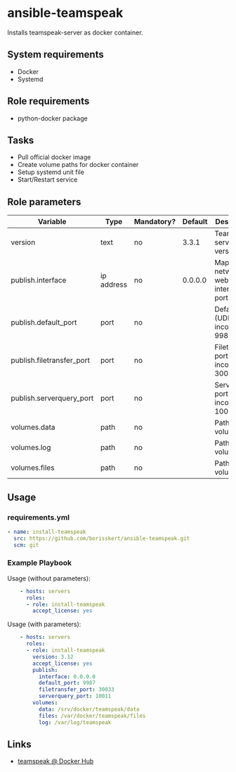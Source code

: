# ansible-teamspeak

Installs teamspeak-server as docker container.

## System requirements

* Docker
* Systemd

## Role requirements

* python-docker package

## Tasks

* Pull official docker image
* Create volume paths for docker container
* Setup systemd unit file
* Start/Restart service

## Role parameters

| Variable      | Type | Mandatory? | Default | Description           |
|---------------|------|------------|---------|-----------------------|
| version       | text | no         | 3.3.1   | Teamspeak server version |
| publish.interface | ip address | no | 0.0.0.0 | Mapped network for web-interface ports |
| publish.default_port | port    | no | <empty> | Default port (UDP incomming): 9987     |
| publish.filetransfer_port | port | no | <empty> | Filetransfer port (TCP incomming): 30033 |
| publish.serverquery_port  | port | no | <empty> | Serverquery port (TCP incomming): 10011  |
| volumes.data              | path | no | <empty> | Path to data volume                      |
| volumes.log               | path | no | <empty> | Path to log volume                       |
| volumes.files             | path | no | <empty> | Path to files volume                     |

## Usage

### requirements.yml

```yaml
- name: install-teamspeak
  src: https://github.com/borisskert/ansible-teamspeak.git
  scm: git
```

### Example Playbook

Usage (without parameters):

```yaml
    - hosts: servers
      roles:
      - role: install-teamspeak
        accept_license: yes
```

Usage (with parameters):

```yaml
    - hosts: servers
      roles:
      - role: install-teamspeak
        version: 3.12
        accept_license: yes
        publish:
          interface: 0.0.0.0
          default_port: 9987
          filetransfer_port: 30033
          serverquery_port: 10011
        volumes:
          data: /srv/docker/teamspeak/data
          files: /var/docker/teamspeak/files
          log: /var/log/teamspeak
```

## Links

* [teamspeak @ Docker Hub](https://hub.docker.com/_/teamspeak/)
